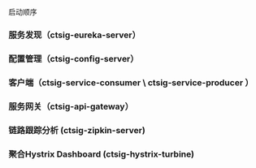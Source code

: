 启动顺序
### 服务发现（ctsig-eureka-server）
### 配置管理（ctsig-config-server）
### 客户端（ctsig-service-consumer \ ctsig-service-producer ）
### 服务网关（ctsig-api-gateway）
### 链路跟踪分析 (ctsig-zipkin-server)
### 聚合Hystrix Dashboard (ctsig-hystrix-turbine)